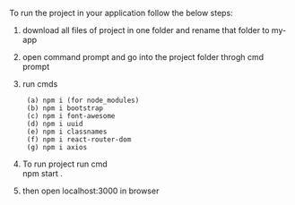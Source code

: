 To run the project in your application follow the below steps:
1) download all files of project in one folder and rename that folder to my-app
2) open command prompt and go into the project folder throgh cmd prompt
3) run cmds
  
        (a) npm i (for node_modules)                                        
        (b) npm i bootstrap                                               
        (c) npm i font-awesome                                                      
        (d) npm i uuid                                            
        (e) npm i classnames                                      
        (f) npm i react-router-dom  
        (g) npm i axios

4) To run project run cmd                                                                 
                 npm start                          .                                                                                 
5) then open localhost:3000 in browser 
 
